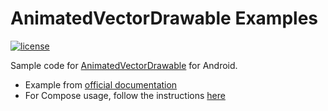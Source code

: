 # AnimatedVectorDrawable Examples

[![license](https://img.shields.io/github/license/mashape/apistatus.svg)](http://opensource.org/licenses/MIT)

Sample code for [AnimatedVectorDrawable][1] for Android.

  * Example from [official documentation][1]
  * For Compose usage, follow the instructions [here][2]

  [1]: http://developer.android.com/reference/android/graphics/drawable/AnimatedVectorDrawable.html
  [2]: https://developer.android.com/jetpack/compose/resources#animated-vector-drawables
  
  
  
